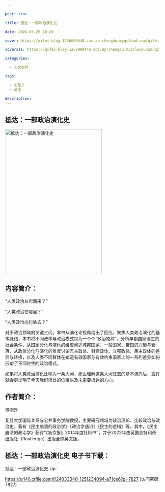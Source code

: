 ```yaml
---

post: true

title: 抵达：一部政治演化史

date: 2024-05-29 18:49

cover: https://qifei-blog-1256009448.cos.ap-chengdu.myqcloud.com/qifei-blog/652549acc458853aefb4bbd9.jpg

coveross: https://qifei-blog-1256009448.cos.ap-chengdu.myqcloud.com/qifei-blog/652549acc458853aefb4bbd9.jpg

categories:

  - 人文社科

tags:

  - 包刚升
  - 政治

description:
---
```


## 抵达：一部政治演化史
<img alt="抵达：一部政治演化史 " class="aligncenter loaded" data-was-processed="true" decoding="async" fetchpriority="high" height="471" src="https://qifei-blog-1256009448.cos.ap-chengdu.myqcloud.com/qifei-blog/652549acc458853aefb4bbd9.jpg " style="cursor: zoom-in;" width="314"/>

## 内容简介：

“人类政治从何而来？”

“人类政治在哪里？”

“人类政治向何处去？”

对于政治领域的关键三问，本书从演化论视角给出了回应。聚焦人类政治演化的基本脉络，本书将不同政体与政治模式视为一个个“政治物种”，分析早期国家诞生的社会条件，从国家分化与演化的维度阐述城邦国家、一般国家、帝国的兴起与衰落，从政体分化与演化的维度讨论君主政体、封建政体、立宪政体、民主政体的差异与转换，以及人类不同群体在塑造有效国家与有效约束国家上的一系列差异如何形塑了不同时空的政治模式。

如果将人类政治演化比喻为一条大河，那么理解这条大河过去的基本流向后，或许就会更加明了今天我们所处的位置以及未来要抵达的方向。

## 作者简介：

包刚升

复旦大学国际关系与公共事务学院教授，主要研究领域为政治理论、比较政治与政治史，著有《民主崩溃的政治学》《政治学通识》《民主的逻辑》等。其中，《民主崩溃的政治学》获评“《新京报》2014年度社科书”，并于2022年由英国劳特利奇出版社（Routledge）出版全球英文版。

## 抵达：一部政治演化史 电子书下载：

抵达：一部政治演化史.zip: 

https://url40.ctfile.com/f/24033340-1251234094-a71ce6?p=7827 (访问密码: 7827)
